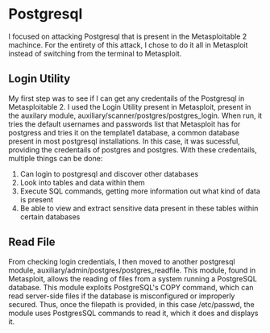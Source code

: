# Postgresql
I focused on attacking Postgresql that is present in the Metasploitable 2 machince. 
For the entirety of this attack, I chose to do it all in Metasploit instead of switching from the terminal to Metasploit. 
## Login Utility
My first step was to see if I can get any credentails of the Postgresql in Metasploitable 2. 
I used the Login Utility present in Metasploit, present in the auxilary module, auxiliary/scanner/postgres/postgres_login.
When run, it tries the default usernames and passwords list that Metasploit has for postgress and tries it on the template1 database,
a common database present in most postgresql installations. 
In this case, it was sucessful, providing the credentails of postgres and postgres. With these credentails, multiple things can be done:
1. Can login to postgresql and discover other databases
2. Look into tables and data within them
3. Execute SQL commands, getting more information out what kind of data is present
4. Be able to view and extract sensitive data present in these tables within certain databases

## Read File
From checking login credentials, I then moved to another postgresql module, auxiliary/admin/postgres/postgres_readfile. 
This module, found in Metasploit, allows the reading of files from a system running a PostgreSQL database. This module exploits PostgreSQL's COPY command, which can read server-side files if the database is misconfigured or improperly secured. 
Thus, once the filepath is provided, in this case /etc/passwd, the module uses PostgresSQL commands to read it, which it does and 
displays it. 
